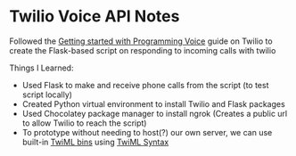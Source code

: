 # Twilio Voice API Notes
 Followed the [Getting started with Programming Voice](https://www.twilio.com/docs/voice/quickstart/python#respond-to-incoming-calls-with-twilio) guide on Twilio to create the Flask-based script on responding to incoming calls with twilio

 Things I Learned:
 - Used Flask to make and receive phone calls from the script (to test script locally)
 - Created Python virtual environment to install Twilio and Flask packages
 - Used Chocolatey package manager to install ngrok (Creates a public url to allow Twilio to reach the script)
 - To prototype without needing to host(?) our own server, we can use built-in [TwiML bins](https://support.twilio.com/hc/en-us/articles/230878368-How-to-use-templates-with-TwiML-Bins)  using [TwiML Syntax](https://www.twilio.com/docs/voice/twiml/say#attributes)